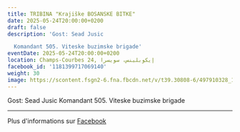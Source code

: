 ```yaml
---
title: TRIBINA "Krajiške BOSANSKE BITKE"
date: 2025-05-24T20:00:00+0200
draft: false
description: 'Gost: Sead Jusic

  Komandant 505. Viteske buzimske brigade'
eventDate: 2025-05-24T20:00:00+0200
location: Champs-Courbes 24, ‏إيكوبلينس‏، ‏سويسرا‏
facebook_id: '1181399717069140'
weight: 30
image: https://scontent.fsgn2-6.fna.fbcdn.net/v/t39.30808-6/497910328_1007825038144762_7375653666811415510_n.jpg?_nc_cat=110&ccb=1-7&_nc_sid=9e60e4&_nc_ohc=84E7-847H3cQ7kNvwFPJlJ8&_nc_oc=AdmprKoN5hqGQAGQ2jyxIv7ArknZfS9NfzHfx-Td21RkokLP-E0A814T8COw9vPfwds&_nc_zt=23&_nc_ht=scontent.fsgn2-6.fna&edm=ABTKTjYEAAAA&_nc_gid=ZX3p7zMlbbOsee0XrPzQ0g&oh=00_AfMUxtYFu4fIht6HxHYCzMHC6Np5n-0B2er97vznGRhdYA&oe=686A60AF
---
```


Gost: Sead Jusic
Komandant 505. Viteske buzimske brigade

---

Plus d'informations sur [Facebook](https://facebook.com/events/1181399717069140)